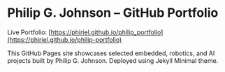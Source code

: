 # Philip G. Johnson – GitHub Portfolio

Live Portfolio: [https://phiriel.github.io/philip_portfolio](https://phiriel.github.io/philip-portfolio)

This GitHub Pages site showcases selected embedded, robotics, and AI projects built by Philip G. Johnson. Deployed using Jekyll Minimal theme.
